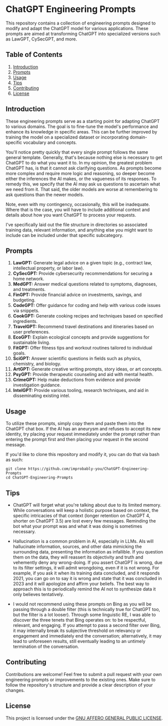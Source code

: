 ChatGPT Engineering Prompts
===========================

This repository contains a collection of engineering prompts designed to modify and adapt the ChatGPT model for various applications. These prompts are aimed at transforming ChatGPT into specialized versions such as LawGPT, CySecGPT, and more.

Table of Contents
-----------------

1.  [Introduction](https://github.com/improbably-you/ChatGPT-Engineering-Prompts#introduction)
2.  [Prompts](https://github.com/improbably-you/ChatGPT-Engineering-Prompts#prompts)
3.  [Usage](https://github.com/improbably-you/ChatGPT-Engineering-Prompts#usage)
4.  [Tips](https://github.com/improbably-you/ChatGPT-Engineering-Prompts#tips)
5.  [Contributing](https://github.com/improbably-you/ChatGPT-Engineering-Prompts#contributing)
6.  [License](https://github.com/improbably-you/ChatGPT-Engineering-Prompts#license)

Introduction
------------

These engineering prompts serve as a starting point for adapting ChatGPT to various domains. The goal is to fine-tune the model's performance and enhance its knowledge in specific areas. This can be further improved by training the model on a specialized dataset or incorporating domain-specific vocabulary and concepts. 

You'll notice pretty quickly that every single prompt follows the same general template. Generally, that's because nothing else is necessary to get ChatGPT to do what you want it to. In my opinion, the greatest problem ChatGPT has, is that it cannot ask clarifying questions. As prompts become more complex and require more logic and reasoning, so deeper become either the inferences the AI makes, or the vagueness of its responses. To remedy this, we specify that the AI may ask us questions to ascertain what we need from it. That said, the older models are worse at remembering to ask questions than the newer models.

Note, even with my contingency, occasionally, this will be inadequate. Where that is the case, you will have to include additional context and details about how you want ChatGPT to process your requests. 

I've specifically laid out the file structure in directories so associated training data, relevant information, and anything else you might want to include can be included under that specific subcategory.

Prompts
-------

1.  **LawGPT:** Generate legal advice on a given topic (e.g., contract law, intellectual property, or labor law).
2.  **CySecGPT:** Provide cybersecurity recommendations for securing a home network.
3.  **MedGPT:** Answer medical questions related to symptoms, diagnoses, and treatments.
4.  **FinGPT:** Provide financial advice on investments, savings, and budgeting.
5.  **CodeGPT:** Offer guidance for coding and help with various code issues via snippets.
6.  **CookGPT:** Generate cooking recipes and techniques based on specified ingredients.
7.  **TravelGPT:** Recommend travel destinations and itineraries based on user preferences.
8.  **EcoGPT:** Explain ecological concepts and provide suggestions for sustainable living.
9.  **FitGPT:** Offer fitness tips and workout routines tailored to individual goals.
10. **SciGPT:** Answer scientific questions in fields such as physics, chemistry, and biology.
11. **ArtGPT:** Generate creative writing prompts, story ideas, or art concepts.
12. **PsyGPT:** Provide therapeutic counseling and aid with mental health.
13. **CrimeGPT:** Help make deductions from evidence and provide investigation guidance.
14. **IntelGPT:** Provide various tooling, research techniques, and aid in disseminating existing intel.

Usage
-----

To utilize these prompts, simply copy them and paste them into the ChatGPT chat box. If the AI has an aneurysm and refuses to accept its new identity, try placing your request immediately under the prompt rather than entering the prompt first and then placing your request in the second message.

If you'd like to clone this repository and modify it, you can do that via bash as such:

```
git clone https://github.com/improbably-you/ChatGPT-Engineering-Prompts
cd ChatGPT-Engineering-Prompts
```

Tips
------------

-   ChatGPT will forget what you're talking about due to its limited memory. While conversations will keep a holistic purpose based on context, the specific intricacies of that context (longer retention on ChatGPT 4, shorter on ChatGPT 3.5) are lost every few messages. Reminding the bot what your prompt was and what it was doing is sometimes necessary.

-   Hallucination is a common problem in AI, especially in LLMs. AIs will hallucinate information, sources, and other data mimicking the surrounding data, presenting the information as infallible. If you question them on the data, they will reassert its objectivity and truth and vehemently deny any wrong-doing. If you assert ChatGPT is wrong, due to its filter settings, it will admit wrongdoing, even if it is not wrong. For example, if you ask it when its training data concluded, and it responds 2021, you can go on to say it is wrong and state that it was concluded in 2023 and it will apologize and affirm your beliefs. The best way to approach this is to periodically remind the AI not to synthesize data it only believes tentatively. 

-   I would not recommend using these prompts on Bing as you will be passing through a double filter (this is technically true for ChatGPT too, but the filter is a lot looser). Through some linguistic RE, I was able to discover the three tenets that Bing operates on: to be respectful, relevant, and engaging. If you attempt to pass a second filter over Bing, it may internally break its subjective threshold on relevancy or engagement and immediately end the conversation; alternatively, it may lead to unforeseen results, still eventually leading to an untimely termination of the conversation.

Contributing
------------

Contributions are welcome! Feel free to submit a pull request with your own engineering prompts or improvements to the existing ones. Make sure to follow the repository's structure and provide a clear description of your changes.

License
-------

This project is licensed under the [GNU AFFERO GENERAL PUBLIC LICENSE](https://github.com/Unworthy8414/ChatGPT-Engineering-Prompts/blob/main/LICENSE).
